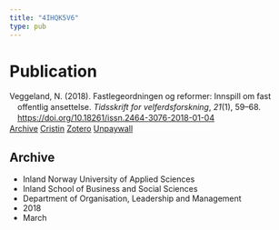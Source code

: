 ```yaml
---
title: "4IHQK5V6"
type: pub
---
```

<h1>Publication</h1>
<article id="csl-bib-container-4IHQK5V6" class="csl-bib-container">
  <div class="csl-bib-body" style="line-height: 1.35; padding-left: 1em; text-indent:-1em;">
  <div class="csl-entry">Veggeland, N. (2018). Fastlegeordningen og reformer: Innspill om fast offentlig ansettelse. <i>Tidsskrift for velferdsforskning</i>, <i>21</i>(1), 59&#x2013;68. <a href="https://doi.org/10.18261/issn.2464-3076-2018-01-04">https://doi.org/10.18261/issn.2464-3076-2018-01-04</a></div>
</div>
  <div class="csl-bib-buttons">
    <a href="#taxonomy-article-4IHQK5V6" class="csl-bib-button">Archive</a>
    <a href alt="Cristin URL" class="csl-bib-button">Cristin</a>
    <a href alt="Zotero URL" class="csl-bib-button">Zotero</a>
    <a href="https://www.idunn.no/file/pdf/67050103/fastlegeordningen_og_reformer.pdf" class="csl-bib-button">Unpaywall</a>
  </div>
  <div id="csl-bib-meta-container-4IHQK5V6"></div>
</article>
<div id="csl-bib-meta-4IHQK5V6" class="csl-bib-meta">
  <article id="taxonomy-article-4IHQK5V6" class="taxonomy-article">
    <h1>Archive</h1>
    <ul>
      <li>Inland Norway University of Applied Sciences</li>
      <li>Inland School of Business and Social Sciences</li>
      <li>Department of Organisation, Leadership and Management</li>
      <li>2018</li>
      <li>March</li>
    </ul>
  </article>
</div>
